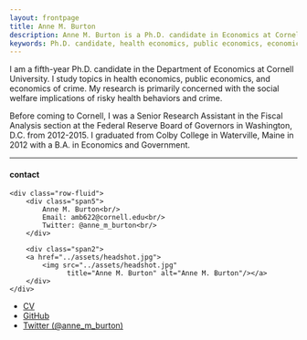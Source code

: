 ```yaml
---
layout: frontpage
title: Anne M. Burton
description: Anne M. Burton is a Ph.D. candidate in Economics at Cornell University. 
keywords: Ph.D. candidate, health economics, public economics, economics of crime
---
```


I am a fifth-year Ph.D. candidate in the Department of Economics at Cornell University. I study topics in health economics, public economics, and economics of crime. My research is primarily concerned with the social welfare implications of risky health behaviors and crime.

Before coming to Cornell, I was a Senior Research Assistant in the Fiscal Analysis section at the Federal Reserve Board of Governors in Washington, D.C. from 2012-2015. I graduated from Colby College in Waterville, Maine in 2012 with a B.A. in Economics and Government.

<!--[curriculum vitae ![CV as pdf]({{ BASE_PATH }}/pages/icons16/pdf-icon.png)]({{ BASE_PATH }}/assets/CV.pdf)<br/>-->


---


<div class="container">
<h4><a name="contact"></a>contact</h4>

    <div class="row-fluid">
        <div class="span5">
            Anne M. Burton<br/>
            Email: amb622@cornell.edu<br/>
            Twitter: @anne_m_burton<br/>
        </div>

        <div class="span2">
        <a href="../assets/headshot.jpg">
            <img src="../assets/headshot.jpg"
                  title="Anne M. Burton" alt="Anne M. Burton"/></a>
        </div>
    </div>
</div>

<div class="navbar">
  <div class="navbar-inner">
      <ul class="nav">
          <li><a href="{{ BASE_PATH }}/assets/CV.pdf">CV</a></li>
          <li><a href="https://github.com/anne-m-burton">GitHub</a></li>
          <li><a href="https://twitter.com/anne_m_burton">Twitter (@anne_m_burton)</a></li>
      </ul>
  </div>
</div>